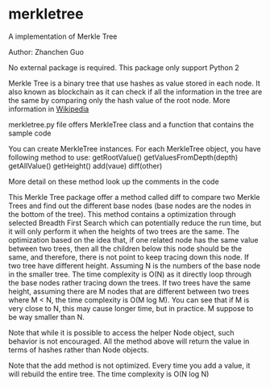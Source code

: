 # merkletree
A implementation of Merkle Tree

Author: Zhanchen Guo

No external package is required. This package only support Python 2


Merkle Tree is a binary tree that use hashes as value stored in each node. It also known as blockchain as it can check if all the information in the tree are the same by comparing only the hash value of the root node. More information in [Wikipedia](https://en.wikipedia.org/wiki/Merkle_tree)

merkletree.py file offers MerkleTree class and a function that contains the sample code

You can create MerkleTree instances.
For each MerkleTree object, you have following method to use:
getRootValue()
getValuesFromDepth(depth)
getAllValue()
getHeight()
add(vaue)
diff(other)

More detail on these method look up the comments in the code

This Merkle Tree package offer a method called diff to compare two Merkle Trees and find out the different base nodes (base nodes are the nodes in the bottom of the tree). This method contains a optimization through selected Breadth First Search which can potentially reduce the run time, but it will only perform it when the heights of two trees are the same. The optimization based on the idea that, if one related node has the same value between two trees, then all the children below this node should be the same, and therefore, there is not point to keep tracing down this node. If two tree have different height. Assuming N is the numbers of the base node in the smaller tree. The time complexity is O(N) as it directly loop through the base nodes rather tracing down the trees. If two trees have the same height, assuming there are M nodes that are different between two trees where M < N, the time complexity is O(M log M). You can see that if M is very close to N, this may cause longer time, but in practice. M suppose to be way smaller than N. 

Note that while it is possible to access the helper Node object, such behavior is not encouraged. All the method above will return the value in terms of hashes rather than Node objects. 

Note that the add method is not optimized. Every time you add a value, it will rebuild the entire tree. The time complexity is O(N log N)
